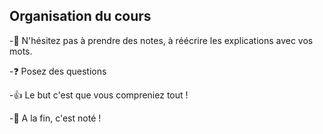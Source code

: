 <!-- markdownlint-disable MD026 MD041 -->

## Organisation du cours

-📝 N'hésitez pas à prendre des notes, à réécrire les explications avec vos mots.

-❓ Posez des questions 

-👍 Le but c'est que vous compreniez tout !

-💯 A la fin, c'est noté !
